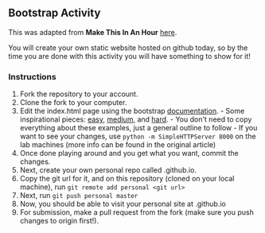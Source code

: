 ## Bootstrap Activity
This was adapted from **Make This In An Hour**
[here](http://makethisinanhour.com).

You will create your own static website hosted on github today, so by the time you are done with this activity you will have something to show for it!

### Instructions
  1. Fork the repository to your account.
  2. Clone the fork to your computer.
  3. Edit the index.html page using the bootstrap [documentation](http://getbootstrap.com).
    - Some inspirational pieces: [easy](http://wrapbootstrap.com/preview/WB0DCP565), [medium](http://wrapbootstrap.com/preview/WB014P16F), and [hard](http://wrapbootstrap.com/preview/WB0265951).
    - You don't need to copy everything about these examples, just a general outline to follow
    - If you want to see your changes, use `python -m SimpleHTTPServer 8000` on the lab machines (more info can be found in the original article)
  4. Once done playing around and you get what you want, commit the changes.
  5. Next, create your own personal repo called <your-username>.github.io.
  6. Copy the git url for it, and on this repository (cloned on your local machine), run `git remote add personal <git url>`
  7. Next, run `git push personal master`
  8. Now, you should be able to visit your personal site at <your username>.github.io
  9. For submission, make a pull request from the fork (make sure you push changes to origin first!).
